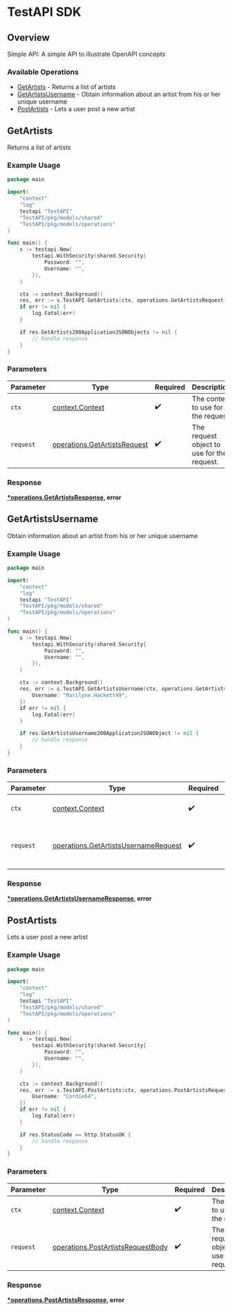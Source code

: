 # TestAPI SDK


## Overview

Simple API: A simple API to illustrate OpenAPI concepts

### Available Operations

* [GetArtists](#getartists) - Returns a list of artists
* [GetArtistsUsername](#getartistsusername) - Obtain information about an artist from his or her unique username
* [PostArtists](#postartists) - Lets a user post a new artist

## GetArtists

Returns a list of artists

### Example Usage

```go
package main

import(
	"context"
	"log"
	testapi "TestAPI"
	"TestAPI/pkg/models/shared"
	"TestAPI/pkg/models/operations"
)

func main() {
    s := testapi.New(
        testapi.WithSecurity(shared.Security{
            Password: "",
            Username: "",
        }),
    )

    ctx := context.Background()
    res, err := s.TestAPI.GetArtists(ctx, operations.GetArtistsRequest{})
    if err != nil {
        log.Fatal(err)
    }

    if res.GetArtists200ApplicationJSONObjects != nil {
        // handle response
    }
}
```

### Parameters

| Parameter                                                                    | Type                                                                         | Required                                                                     | Description                                                                  |
| ---------------------------------------------------------------------------- | ---------------------------------------------------------------------------- | ---------------------------------------------------------------------------- | ---------------------------------------------------------------------------- |
| `ctx`                                                                        | [context.Context](https://pkg.go.dev/context#Context)                        | :heavy_check_mark:                                                           | The context to use for the request.                                          |
| `request`                                                                    | [operations.GetArtistsRequest](../../models/operations/getartistsrequest.md) | :heavy_check_mark:                                                           | The request object to use for the request.                                   |


### Response

**[*operations.GetArtistsResponse](../../models/operations/getartistsresponse.md), error**


## GetArtistsUsername

Obtain information about an artist from his or her unique username

### Example Usage

```go
package main

import(
	"context"
	"log"
	testapi "TestAPI"
	"TestAPI/pkg/models/shared"
	"TestAPI/pkg/models/operations"
)

func main() {
    s := testapi.New(
        testapi.WithSecurity(shared.Security{
            Password: "",
            Username: "",
        }),
    )

    ctx := context.Background()
    res, err := s.TestAPI.GetArtistsUsername(ctx, operations.GetArtistsUsernameRequest{
        Username: "Marilyne.Hackett49",
    })
    if err != nil {
        log.Fatal(err)
    }

    if res.GetArtistsUsername200ApplicationJSONObject != nil {
        // handle response
    }
}
```

### Parameters

| Parameter                                                                                    | Type                                                                                         | Required                                                                                     | Description                                                                                  |
| -------------------------------------------------------------------------------------------- | -------------------------------------------------------------------------------------------- | -------------------------------------------------------------------------------------------- | -------------------------------------------------------------------------------------------- |
| `ctx`                                                                                        | [context.Context](https://pkg.go.dev/context#Context)                                        | :heavy_check_mark:                                                                           | The context to use for the request.                                                          |
| `request`                                                                                    | [operations.GetArtistsUsernameRequest](../../models/operations/getartistsusernamerequest.md) | :heavy_check_mark:                                                                           | The request object to use for the request.                                                   |


### Response

**[*operations.GetArtistsUsernameResponse](../../models/operations/getartistsusernameresponse.md), error**


## PostArtists

Lets a user post a new artist

### Example Usage

```go
package main

import(
	"context"
	"log"
	testapi "TestAPI"
	"TestAPI/pkg/models/shared"
	"TestAPI/pkg/models/operations"
)

func main() {
    s := testapi.New(
        testapi.WithSecurity(shared.Security{
            Password: "",
            Username: "",
        }),
    )

    ctx := context.Background()
    res, err := s.TestAPI.PostArtists(ctx, operations.PostArtistsRequestBody{
        Username: "Cordie64",
    })
    if err != nil {
        log.Fatal(err)
    }

    if res.StatusCode == http.StatusOK {
        // handle response
    }
}
```

### Parameters

| Parameter                                                                              | Type                                                                                   | Required                                                                               | Description                                                                            |
| -------------------------------------------------------------------------------------- | -------------------------------------------------------------------------------------- | -------------------------------------------------------------------------------------- | -------------------------------------------------------------------------------------- |
| `ctx`                                                                                  | [context.Context](https://pkg.go.dev/context#Context)                                  | :heavy_check_mark:                                                                     | The context to use for the request.                                                    |
| `request`                                                                              | [operations.PostArtistsRequestBody](../../models/operations/postartistsrequestbody.md) | :heavy_check_mark:                                                                     | The request object to use for the request.                                             |


### Response

**[*operations.PostArtistsResponse](../../models/operations/postartistsresponse.md), error**

